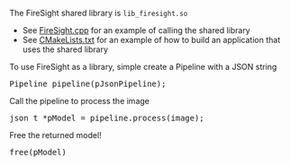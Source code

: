 The FireSight shared library is `lib_firesight.so`

* See [FireSight.cpp](https://github.com/firepick1/FireSight/blob/master/FireSight.cpp) for an example of calling the shared library
* See [CMakeLists.txt](https://github.com/firepick1/FireSight/blob/master/CMakeLists.txt) for an example of how to build an application that uses the shared library

To use FireSight as a library, simple create a Pipeline with a JSON string
<pre>Pipeline pipeline(pJsonPipeline);</pre>

Call the pipeline to process the image
<pre>json_t *pModel = pipeline.process(image);</pre>

Free the returned model!
<pre>free(pModel)</pre>
